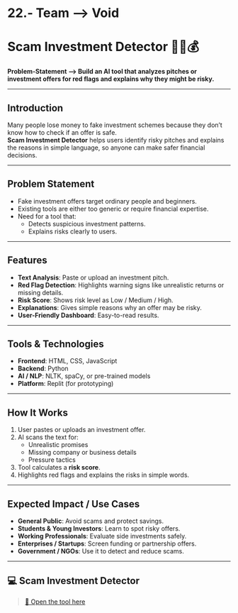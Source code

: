# 22.- Team --> Void 
# Scam Investment Detector 🕵️‍♂️💰

**Problem-Statement --> Build an AI tool that analyzes pitches or investment offers for red flags and explains why they might be risky.**

---

## Introduction
Many people lose money to fake investment schemes because they don’t know how to check if an offer is safe.  
**Scam Investment Detector** helps users identify risky pitches and explains the reasons in simple language, so anyone can make safer financial decisions.

---

## Problem Statement
- Fake investment offers target ordinary people and beginners.
- Existing tools are either too generic or require financial expertise.
- Need for a tool that:
  - Detects suspicious investment patterns.
  - Explains risks clearly to users.

---

## Features
- **Text Analysis**: Paste or upload an investment pitch.
- **Red Flag Detection**: Highlights warning signs like unrealistic returns or missing details.
- **Risk Score**: Shows risk level as Low / Medium / High.
- **Explanations**: Gives simple reasons why an offer may be risky.
- **User-Friendly Dashboard**: Easy-to-read results.

---

## Tools & Technologies
- **Frontend**: HTML, CSS, JavaScript
- **Backend**: Python
- **AI / NLP**: NLTK, spaCy, or pre-trained models
- **Platform**: Replit (for prototyping)

---

## How It Works
1. User pastes or uploads an investment offer.
2. AI scans the text for:
   - Unrealistic promises
   - Missing company or business details
   - Pressure tactics
3. Tool calculates a **risk score**.
4. Highlights red flags and explains the risks in simple words.

---

## Expected Impact / Use Cases
- **General Public**: Avoid scams and protect savings.
- **Students & Young Investors**: Learn to spot risky offers.
- **Working Professionals**: Evaluate side investments safely.
- **Enterprises / Startups**: Screen funding or partnership offers.
- **Government / NGOs**: Use it to detect and reduce scams.
---

## 💻 Scam Investment Detector

> [🚀 Open the tool here](https://bba58dd4-94c3-451d-b916-49db5d464406-00-1fzb0k5tf0pr4.worf.replit.dev/#)

